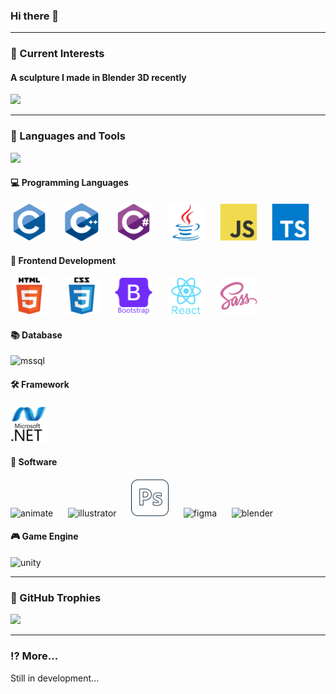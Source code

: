 <!--
**minh711/minh711** is a ✨ _special_ ✨ repository because its `README.md` (this file) appears on your GitHub profile.

Here are some ideas to get you started:

- 🔭 I’m currently working on ...
- 🌱 I’m currently learning ...
- 👯 I’m looking to collaborate on ...
- 🤔 I’m looking for help with ...
- 💬 Ask me about ...
- 📫 How to reach me: ...
- 😄 Pronouns: ...
- ⚡ Fun fact: ...
-->
<h3>Hi there 👋</h3>

<hr>

<h3>🍐 Current Interests</h3>
<h4>A sculpture I made in Blender 3D recently</h4>
<img src="https://github.com/minh711/minh711/assets/109033167/77ab5f9e-cec0-4837-b3ba-d2b9171417f8" width="512"/>

<hr>

<h3 align="left">🍅 Languages and Tools</h3>

![](https://github-readme-stats.vercel.app/api/top-langs/?username=minh711&theme=transparent&hide_border=true&include_all_commits=true&count_private=true&layout=compact)
<h4 align="left">💻 Programming Languages</h4>
<p align="left"> 
  <img src="https://raw.githubusercontent.com/devicons/devicon/master/icons/c/c-original.svg" alt="c" width="60" height="60"/> &nbsp&nbsp&nbsp&nbsp
  <img src="https://raw.githubusercontent.com/devicons/devicon/master/icons/cplusplus/cplusplus-original.svg" alt="cplusplus" width="60" height="60"/> &nbsp&nbsp&nbsp&nbsp
  <img src="https://raw.githubusercontent.com/devicons/devicon/master/icons/csharp/csharp-original.svg" alt="csharp" width="60" height="60"/> &nbsp&nbsp&nbsp&nbsp
  <img src="https://raw.githubusercontent.com/devicons/devicon/master/icons/java/java-original.svg" alt="java" width="60" height="60"/> &nbsp&nbsp&nbsp&nbsp
  <img src="https://raw.githubusercontent.com/devicons/devicon/master/icons/javascript/javascript-original.svg" alt="javascript" width="60" height="60"/> &nbsp&nbsp&nbsp&nbsp
  <img src="https://raw.githubusercontent.com/devicons/devicon/master/icons/typescript/typescript-original.svg" alt="typescript" width="60" height="60"/> 
</p>
<h4 align="left">🎨 Frontend Development</h4>
<p align="left"> 
  <img src="https://raw.githubusercontent.com/devicons/devicon/master/icons/html5/html5-original-wordmark.svg" alt="html5" width="60" height="60"/> &nbsp&nbsp&nbsp&nbsp
  <img src="https://raw.githubusercontent.com/devicons/devicon/master/icons/css3/css3-original-wordmark.svg" alt="css3" width="60" height="60"/> &nbsp&nbsp&nbsp&nbsp
  <img src="https://raw.githubusercontent.com/devicons/devicon/master/icons/bootstrap/bootstrap-plain-wordmark.svg" alt="bootstrap" width="60" height="60"/> &nbsp&nbsp&nbsp&nbsp
  <img src="https://raw.githubusercontent.com/devicons/devicon/master/icons/react/react-original-wordmark.svg" alt="react" width="60" height="60"/> &nbsp&nbsp&nbsp&nbsp
  <img src="https://raw.githubusercontent.com/devicons/devicon/master/icons/sass/sass-original.svg" alt="sass" width="60" height="60"/> 
</p>
<h4 align="left">📚 Database</h4>
<p align="left"> 
  <img src="https://www.svgrepo.com/show/303229/microsoft-sql-server-logo.svg" alt="mssql" width="60" height="60"/> 
</p>
<h4 align="left">🛠 Framework</h4>
<p align="left"> 
  <img src="https://raw.githubusercontent.com/devicons/devicon/master/icons/dot-net/dot-net-original-wordmark.svg" alt="dotnet" width="60" height="60"/> 
</p>
<h4 align="left">🎁 Software</h4>
<p align="left"> 
  <img src="https://www.adobe.com/content/dam/shared/images/product-icons/svg/animate.svg" alt="animate" width="60" height="60"/> &nbsp&nbsp&nbsp&nbsp
  <img src="https://www.vectorlogo.zone/logos/adobe_illustrator/adobe_illustrator-icon.svg" alt="illustrator" width="60" height="60"/> &nbsp&nbsp&nbsp&nbsp
  <img src="https://raw.githubusercontent.com/devicons/devicon/master/icons/photoshop/photoshop-line.svg" alt="photoshop" width="60" height="60"/> &nbsp&nbsp&nbsp&nbsp
  <img src="https://www.vectorlogo.zone/logos/figma/figma-icon.svg" alt="figma" width="60" height="60"/> &nbsp&nbsp&nbsp&nbsp
  <img src="https://download.blender.org/branding/community/blender_community_badge_white.svg" alt="blender" width="60" height="60"/>
</p>
<h4 align="left">🎮 Game Engine</h4>
<p align="left"> 
  <img src="https://www.vectorlogo.zone/logos/unity3d/unity3d-icon.svg" alt="unity" width="60" height="60"/> 
</p>

<hr>

<h3>🍹 GitHub Trophies</h3>

![](https://github-profile-trophy.vercel.app/?username=minh711&theme=tokyonight&no-frame=true&no-bg=true&margin-w=4)

<hr>

<h3>⁉ More...</h3>
<p>
  Still in development...
</p>
